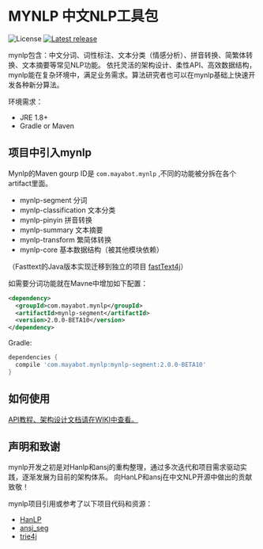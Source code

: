 # MYNLP 中文NLP工具包

![License](https://img.shields.io/github/license/mayabot/mynlp.svg)
[![Latest release](https://img.shields.io/github/release/mayabot/mynlp.svg)](https://github.com/mayabot/mynlp/releases/latest)


mynlp包含：中文分词、词性标注、文本分类（情感分析）、拼音转换、简繁体转换、文本摘要等常见NLP功能。
依托灵活的架构设计、柔性API、高效数据结构，mynlp能在复杂环境中，满足业务需求。算法研究者也可以在mynlp基础上快速开发各种新分算法。

环境需求：
- JRE 1.8+
- Gradle or Maven


## 项目中引入mynlp
Mynlp的Maven gourp ID是 `com.mayabot.mynlp` ,不同的功能被分拆在各个artifact里面。

- mynlp-segment 分词
- mynlp-classification 文本分类
- mynlp-pinyin 拼音转换
- mynlp-summary 文本摘要
- mynlp-transform 繁简体转换
- mynlp-core 基本数据结构（被其他模块依赖）

（Fasttext的Java版本实现迁移到独立的项目 [fastText4j](https://github.com/mayabot/fastText4j)）

如需要分词功能就在Mavne中增加如下配置：

```xml
<dependency>
  <groupId>com.mayabot.mynlp</groupId>
  <artifactId>mynlp-segment</artifactId>
  <version>2.0.0-BETA10</version>
</dependency>
```

Gradle:

```gradle
dependencies {
  compile 'com.mayabot.mynlp:mynlp-segment:2.0.0-BETA10'
}
```

## 如何使用
    
[API教程、架构设计文档请在WIKI中查看。](https://github.com/mayabot/mynlp/wiki)


## 声明和致谢

mynlp开发之初是对Hanlp和ansj的重构整理，通过多次迭代和项目需求驱动实践，逐渐发展为目前的架构体系。
向HanLP和ansj在中文NLP开源中做出的贡献致敬！

mynlp项目引用或参考了以下项目代码和资源：
- [HanLP](https://github.com/hankcs/HanLP)
- [ansj_seg](https://github.com/NLPchina/ansj_seg)
- [trie4j](https://github.com/takawitter/trie4j)

